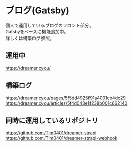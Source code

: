 # ブログ(Gatsby)

個人で運用しているブログのフロント部分。  
Gatsbyをベースに機能追加中。  
詳しくは構築ログ参照。  

## 運用中

https://dreamer.cyou/  

## 構築ログ
https://dreamer.cyou/pages/5f5dd4925f91a4001cb4dc29  
https://dreamer.cyou/articles/5f4d043e1f238b001c662140  

## 同時に運用しているリポジトリ

https://github.com/Tim0401/dreamer-strapi  
https://github.com/Tim0401/dreamer-strapi-webhook  
